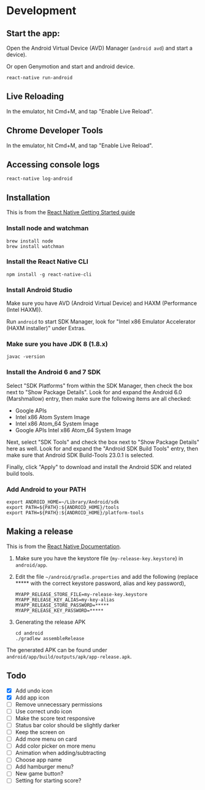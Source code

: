 # Development

## Start the app:

Open the Android Virtual Device (AVD) Manager (`android avd`) and start a device).

Or open Genymotion and start and android device.

```
react-native run-android
```

## Live Reloading

In the emulator, hit Cmd+M, and tap "Enable Live Reload".

## Chrome Developer Tools

In the emulator, hit Cmd+M, and tap "Enable Live Reload".

## Accessing console logs

```
react-native log-android
```

## Installation

This is from the [React Native Getting Started guide](http://facebook.github.io/react-native/docs/getting-started.html)

### Install node and watchman

```
brew install node
brew install watchman
```

### Install the React Native CLI

```
npm install -g react-native-cli
```

### Install Android Studio

Make sure you have AVD (Android Virtual Device) and HAXM (Performance (Intel HAXM)).

Run `android` to start SDK Manager, look for "Intel x86 Emulator Accelerator (HAXM installer)" under Extras.

### Make sure you have JDK 8 (1.8.x)

```
javac -version
```

### Install the Android 6 and 7 SDK

Select "SDK Platforms" from within the SDK Manager, then check the box next to "Show Package Details". Look for and expand the Android 6.0 (Marshmallow) entry, then make sure the following items are all checked:

- Google APIs
- Intel x86 Atom System Image
- Intel x86 Atom_64 System Image
- Google APIs Intel x86 Atom_64 System Image

Next, select "SDK Tools" and check the box next to "Show Package Details" here as well. Look for and expand the "Android SDK Build Tools" entry, then make sure that Android SDK Build-Tools 23.0.1 is selected.

Finally, click "Apply" to download and install the Android SDK and related build tools.

### Add Android to your PATH

```
export ANDROID_HOME=~/Library/Android/sdk
export PATH=${PATH}:${ANDROID_HOME}/tools
export PATH=${PATH}:${ANDROID_HOME}/platform-tools
```

## Making a release

This is from the [React Native Documentation](http://facebook.github.io/react-native/docs/signed-apk-android.html).

1. Make sure you have the keystore file (`my-release-key.keystore`) in `android/app`.
1. Edit the file `~/android/gradle.properties` and add the following (replace ***** with the correct keystore password, alias and key password),

    ```
    MYAPP_RELEASE_STORE_FILE=my-release-key.keystore
    MYAPP_RELEASE_KEY_ALIAS=my-key-alias
    MYAPP_RELEASE_STORE_PASSWORD=*****
    MYAPP_RELEASE_KEY_PASSWORD=*****
    ```

1. Generating the release APK

    ```
    cd android
    ./gradlew assembleRelease
    ```

The generated APK can be found under `android/app/build/outputs/apk/app-release.apk`.

## Todo

- [x] Add undo icon
- [x] Add app icon
- [ ] Remove unnecessary permissions
- [ ] Use correct undo icon
- [ ] Make the score text responsive
- [ ] Status bar color should be slightly darker
- [ ] Keep the screen on
- [ ] Add more menu on card
- [ ] Add color picker on more menu
- [ ] Animation when adding/subtracting
- [ ] Choose app name
- [ ] Add hamburger menu?
- [ ] New game button?
- [ ] Setting for starting score?
